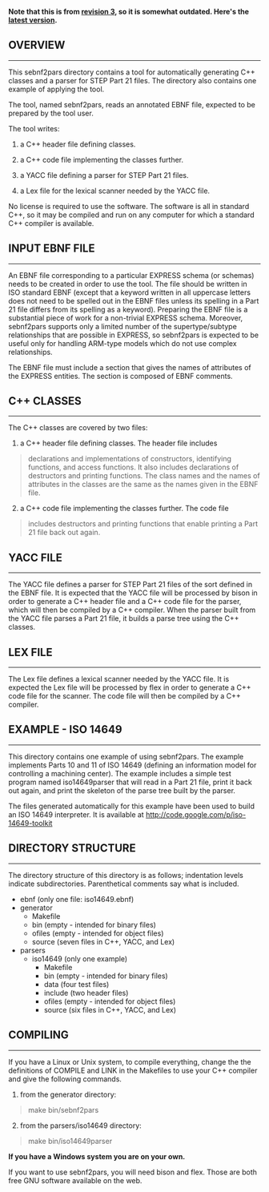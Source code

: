 **Note that this is from [revision 3](https://code.google.com/p/sebnf2pars/source/detail?r=3), so it is somewhat outdated.  Here's the [latest version](http://code.google.com/p/sebnf2pars/source/browse/trunk/sebnf2pars/README).**
## OVERVIEW ##

---


This sebnf2pars directory contains a tool for automatically generating
C++ classes and a parser for STEP Part 21 files. The directory also
contains one example of applying the tool.

The tool, named sebnf2pars, reads an annotated EBNF file, expected to
be prepared by the tool user.

The tool writes:

1. a C++ header file defining classes.

2. a C++ code file implementing the classes further.

3. a YACC file defining a parser for STEP Part 21 files.

4. a Lex file for the lexical scanner needed by the YACC file.

No license is required to use the software. The software is all in standard
C++, so it may be compiled and run on any computer for which a standard C++
compiler is available.


## INPUT EBNF FILE ##

---


An EBNF file corresponding to a particular EXPRESS schema (or schemas)
needs to be created in order to use the tool. The file should be written in
ISO standard EBNF (except that a keyword written in all uppercase letters does
not need to be spelled out in the EBNF files unless its spelling in a
Part 21 file differs from its spelling as a keyword). Preparing the
EBNF file is a substantial piece of work for a non-trivial EXPRESS
schema. Moreover, sebnf2pars supports only a limited number of the
supertype/subtype relationships that are possible in EXPRESS, so sebnf2pars
is expected to be useful only for handling ARM-type models which do not use
complex relationships.

The EBNF file must include a section that gives the names of attributes of
the EXPRESS entities. The section is composed of EBNF comments.

## C++ CLASSES ##

---


The C++ classes are covered by two files:

1. a C++ header file defining classes. The header file includes
> declarations and implementations of constructors, identifying
> functions, and access functions. It also includes declarations
> of destructors and printing functions. The class names and the
> names of attributes in the classes are the same as the names
> given in the EBNF file.

2. a C++ code file implementing the classes further. The code file
> includes destructors and printing functions that enable printing
> a Part 21 file back out again.

## YACC FILE ##

---


The YACC file defines a parser for STEP Part 21 files of the sort defined
in the EBNF file. It is expected that the YACC file will be processed by
bison in order to generate a C++ header file and a C++ code file for the
parser, which will then be compiled by a C++ compiler. When the parser
built from the YACC file parses a Part 21 file, it builds a parse tree
using the C++ classes.


## LEX FILE ##

---


The Lex file defines a lexical scanner needed by the YACC file. It is
expected the Lex file will be processed by flex in order to generate a C++
code file for the scanner. The code file will then be compiled by a C++
compiler.


## EXAMPLE - ISO 14649 ##

---


This directory contains one example of using sebnf2pars. The example
implements Parts 10 and 11 of ISO 14649 (defining an information model for
controlling a machining center). The example includes a simple test program
named iso14649parser that will read in a Part 21 file, print it back out
again, and print the skeleton of the parse tree built by the parser.

The files generated automatically for this example have been used to build
an ISO 14649 interpreter. It is available at
http://code.google.com/p/iso-14649-toolkit


## DIRECTORY STRUCTURE ##

---


The directory structure of this directory is as follows; indentation levels
indicate subdirectories. Parenthetical comments say what is included.

  * ebnf (only one file: iso14649.ebnf)
  * generator
    * Makefile
    * bin (empty - intended for binary files)
    * ofiles (empty - intended for object files)
    * source (seven files in C++, YACC, and Lex)
  * parsers
    * iso14649 (only one example)
      * Makefile
      * bin (empty - intended for binary files)
      * data (four test files)
      * include (two header files)
      * ofiles (empty - intended for object files)
      * source (six files in C++, YACC, and Lex)



## COMPILING ##

---


If you have a Linux or Unix system, to compile everything, change the the definitions of COMPILE and LINK in the Makefiles to use your C++ compiler and give the following commands.

1. from the generator directory:
> make bin/sebnf2pars

2. from the parsers/iso14649 directory:
> make bin/iso14649parser

**If you have a Windows system you are on your own.**

If you want to use sebnf2pars, you will need bison and flex. Those
are both free GNU software available on the web.